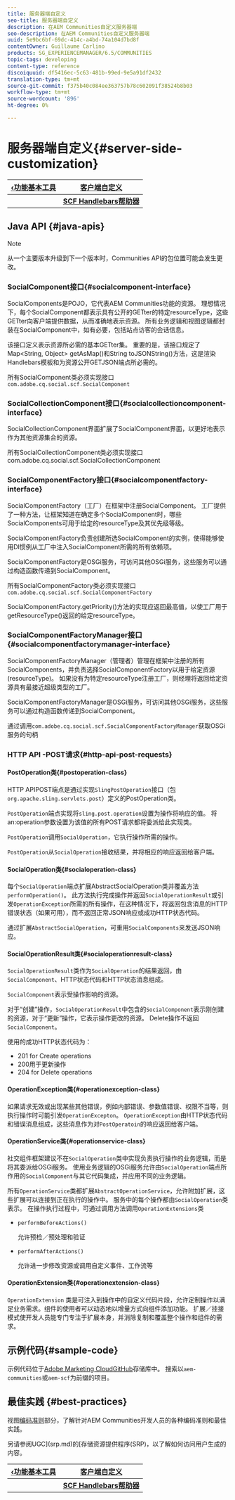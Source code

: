 ```yaml
---
title: 服务器端自定义
seo-title: 服务器端自定义
description: 在AEM Communities自定义服务器端
seo-description: 在AEM Communities自定义服务器端
uuid: 5e9bc6bf-69dc-414c-a4bd-74a104d7bd8f
contentOwner: Guillaume Carlino
products: SG_EXPERIENCEMANAGER/6.5/COMMUNITIES
topic-tags: developing
content-type: reference
discoiquuid: df5416ec-5c63-481b-99ed-9e5a91df2432
translation-type: tm+mt
source-git-commit: f375b40c084ee363757b78c602091f38524b8b03
workflow-type: tm+mt
source-wordcount: '896'
ht-degree: 0%

---
```



# 服务器端自定义{#server-side-customization}

| **[‹功能基本工具](essentials.md)** | **[客户端自定义](client-customize.md)** |
|---|---|
|  | **[SCF Handlebars帮助器](handlebars-helpers.md)** |

## Java API {#java-apis}

>[!NOTE]
>
>从一个主要版本升级到下一个版本时，Communities API的包位置可能会发生更改。

### SocialComponent接口{#socialcomponent-interface}

SocialComponents是POJO，它代表AEM Communities功能的资源。 理想情况下，每个SocialComponent都表示具有公开的GETter的特定resourceType，这些GETter向客户端提供数据，从而准确地表示资源。 所有业务逻辑和视图逻辑都封装在SocialComponent中，如有必要，包括站点访客的会话信息。

该接口定义表示资源所必需的基本GETter集。 重要的是，该接口规定了Map&lt;String, Object> getAsMap()和String toJSONString()方法，这是渲染Handlebars模板和为资源公开GETJSON端点所必需的。

所有SocialComponent类必须实现接口`com.adobe.cq.social.scf.SocialComponent`

### SocialCollectionComponent接口{#socialcollectioncomponent-interface}

SocialCollectionComponent界面扩展了SocialComponent界面，以更好地表示作为其他资源集合的资源。

所有SocialCollectionComponent类必须实现接口com.adobe.cq.social.scf.SocialCollectionComponent

### SocialComponentFactory接口{#socialcomponentfactory-interface}

SocialComponentFactory（工厂）在框架中注册SocialComponent。 工厂提供了一种方法，让框架知道在确定多个SocialComponent时，哪些SocialComponents可用于给定的resourceType及其优先级等级。

SocialComponentFactory负责创建所选SocialComponent的实例，使得能够使用DI惯例从工厂中注入SocialComponent所需的所有依赖项。

SocialComponentFactory是OSGi服务，可访问其他OSGi服务，这些服务可以通过构造函数传递到SocialComponent。

所有SocialComponentFactory类必须实现接口`com.adobe.cq.social.scf.SocialComponentFactory`

SocialComponentFactory.getPriority()方法的实现应返回最高值，以使工厂用于getResourceType()返回的给定resourceType。

### SocialComponentFactoryManager接口{#socialcomponentfactorymanager-interface}

SocialComponentFactoryManager（管理者）管理在框架中注册的所有SocialComponents，并负责选择SocialComponentFactory以用于给定资源(resourceType)。 如果没有为特定resourceType注册工厂，则经理将返回给定资源具有最接近超级类型的工厂。

SocialComponentFactoryManager是OSGi服务，可访问其他OSGi服务，这些服务可以通过构造函数传递到SocialComponent。

通过调用`com.adobe.cq.social.scf.SocialComponentFactoryManager`获取OSGi服务的句柄

### HTTP API -POST请求{#http-api-post-requests}

#### PostOperation类{#postoperation-class}

HTTP APIPOST端点是通过实现`SlingPostOperation`接口（包`org.apache.sling.servlets.post`）定义的PostOperation类。

`PostOperation`端点实现将`sling.post.operation`设置为操作将响应的值。 将an:operation参数设置为该值的所有POST请求都将委派给此实现类。

`PostOperation`调用`SocialOperation`，它执行操作所需的操作。

`PostOperation`从`SocialOperation`接收结果，并将相应的响应返回给客户端。

#### SocialOperation类{#socialoperation-class}

每个`SocialOperation`端点扩展AbstractSocialOperation类并覆盖方法`performOperation()`。 此方法执行完成操作并返回`SocialOperationResult`或引发`OperationException`所需的所有操作，在这种情况下，将返回包含消息的HTTP错误状态（如果可用），而不返回正常JSON响应或成功HTTP状态代码。

通过扩展`AbstractSocialOperation`，可重用`SocialComponents`来发送JSON响应。

#### SocialOperationResult类{#socialoperationresult-class}

`SocialOperationResult`类作为`SocialOperation`的结果返回，由`SocialComponent`、HTTP状态代码和HTTP状态消息组成。

`SocialComponent`表示受操作影响的资源。

对于“创建”操作，`SocialOperationResult`中包含的`SocialComponent`表示刚创建的资源，对于“更新”操作，它表示操作更改的资源。 Delete操作不返回`SocialComponent`。

使用的成功HTTP状态代码为：

* 201 for Create operations
* 200用于更新操作
* 204 for Delete operations

#### OperationException类{#operationexception-class}

如果请求无效或出现某些其他错误，例如内部错误、参数值错误、权限不当等，则执行操作时可能引发`OperationExcepton`。 `OperationException`由HTTP状态代码和错误消息组成，这些消息作为对`PostOperatoin`的响应返回给客户端。

#### OperationService类{#operationservice-class}

社交组件框架建议不在`SocialOperation`类中实现负责执行操作的业务逻辑，而是将其委派给OSGi服务。 使用业务逻辑的OSGi服务允许由`SocialOperation`端点所作用的`SocialComponent`与其它代码集成，并应用不同的业务逻辑。

所有`OperationService`类都扩展`AbstractOperationService`，允许附加扩展，这些扩展可以连接到正在执行的操作中。 服务中的每个操作都由`SocialOperation`类表示。 在操作执行过程中，可通过调用方法调用`OperationExtensions`类

* `performBeforeActions()`

   允许预检／预处理和验证
* `performAfterActions()`

   允许进一步修改资源或调用自定义事件、工作流等

#### OperationExtension类{#operationextension-class}

`OperationExtension` 类是可注入到操作中的自定义代码片段，允许定制操作以满足业务需求。组件的使用者可以动态地以增量方式向组件添加功能。 扩展／挂接模式使开发人员能专门专注于扩展本身，并消除复制和覆盖整个操作和组件的需求。

## 示例代码{#sample-code}

示例代码位于[Adobe Marketing CloudGitHub](https://github.com/Adobe-Marketing-Cloud)存储库中。 搜索以`aem-communities`或`aem-scf`为前缀的项目。

## 最佳实践 {#best-practices}

视图[编码准则](code-guide.md)部分，了解针对AEM Communities开发人员的各种编码准则和最佳实践。

另请参阅UGC](srp.md)的[存储资源提供程序(SRP)，以了解如何访问用户生成的内容。

| **[‹功能基本工具](essentials.md)** | **[客户端自定义](client-customize.md)** |
|---|---|
|  | **[SCF Handlebars帮助器](handlebars-helpers.md)** |

